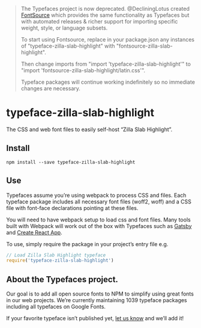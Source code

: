 >The Typefaces project is now deprecated. @DecliningLotus created
[FontSource](https://github.com/fontsource/fontsource) which provides the
same functionality as Typefaces but with automated releases & richer
support for importing specific weight, style, or language subsets.
>
>To start using Fontsource, replace in your package.json any instances of
"typeface-zilla-slab-highlight" with "fontsource-zilla-slab-highlight".
>
> Then change imports from "import 'typeface-zilla-slab-highlight'" to "import 'fontsource-zilla-slab-highlight/latin.css'".
>
>Typeface packages will continue working indefinitely so no immediate
>changes are necessary.

# typeface-zilla-slab-highlight

The CSS and web font files to easily self-host “Zilla Slab Highlight”.

## Install

`npm install --save typeface-zilla-slab-highlight`

## Use

Typefaces assume you’re using webpack to process CSS and files. Each typeface
package includes all necessary font files (woff2, woff) and a CSS file with
font-face declarations pointing at these files.

You will need to have webpack setup to load css and font files. Many tools built
with Webpack will work out of the box with Typefaces such as [Gatsby](https://github.com/gatsbyjs/gatsby)
and [Create React App](https://github.com/facebookincubator/create-react-app).

To use, simply require the package in your project’s entry file e.g.

```javascript
// Load Zilla Slab Highlight typeface
require('typeface-zilla-slab-highlight')
```

## About the Typefaces project.

Our goal is to add all open source fonts to NPM to simplify using great fonts in
our web projects. We’re currently maintaining 1039 typeface packages
including all typefaces on Google Fonts.

If your favorite typeface isn’t published yet, [let us know](https://github.com/KyleAMathews/typefaces)
and we’ll add it!
